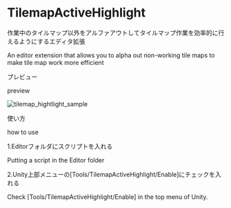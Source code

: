 # TilemapActiveHighlight

作業中のタイルマップ以外をアルファアウトしてタイルマップ作業を効率的に行えるようにするエディタ拡張

An editor extension that allows you to alpha out non-working tile maps to make tile map work more efficient

プレビュー

preview

![tilemap_hightlight_sample](https://user-images.githubusercontent.com/47945028/77842411-b9a3ac80-71cc-11ea-95a0-80138d0b8642.gif)

使い方

how to use

1.Editorフォルダにスクリプトを入れる

Putting a script in the Editor folder

2.Unity上部メニューの[Tools/TilemapActiveHighlight/Enable]にチェックを入れる

Check [Tools/TilemapActiveHighlight/Enable] in the top menu of Unity.
